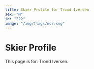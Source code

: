 ```yaml
---
title: Skier Profile for Trond Iversen
sex: "M"
id: "222"
image: "/img/flags/nor.svg" 
---
```


# Skier Profile

This page is for: Trond Iversen.
    